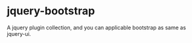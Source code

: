 # jquery-bootstrap
A jquery plugin collection, and you can applicable bootstrap as same as jquery-ui.
